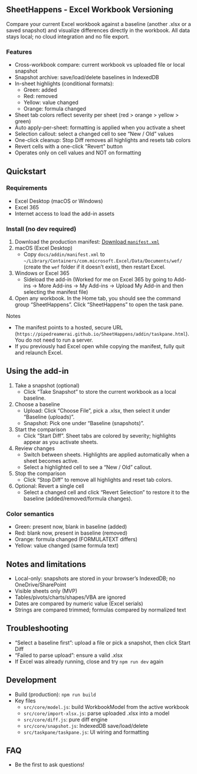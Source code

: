 ## SheetHappens - Excel Workbook Versioning

Compare your current Excel workbook against a baseline (another .xlsx or a saved snapshot) and visualize differences directly in the workbook. All data stays local; no cloud integration and no file export.

### Features

- Cross-workbook compare: current workbook vs uploaded file or local snapshot
- Snapshot archive: save/load/delete baselines in IndexedDB
- In-sheet highlights (conditional formats):
  - Green: added
  - Red: removed
  - Yellow: value changed
  - Orange: formula changed
- Sheet tab colors reflect severity per sheet (red > orange > yellow > green)
- Auto apply-per-sheet: formatting is applied when you activate a sheet
- Selection callout: select a changed cell to see “New / Old” values
- One-click cleanup: Stop Diff removes all highlights and resets tab colors
- Revert cells with a one-click "Revert" button
- Operates only on cell values and NOT on formatting

## Quickstart

### Requirements

- Excel Desktop (macOS or Windows)
- Excel 365
- Internet access to load the add-in assets

### Install (no dev required)

1. Download the production manifest: [Download `manifest.xml`](https://raw.githubusercontent.com/pipedreamerai/SheetHappens/main/manifest.xml)
2. macOS (Excel Desktop)
   - Copy `docs/addin/manifest.xml` to `~/Library/Containers/com.microsoft.Excel/Data/Documents/wef/` (create the `wef` folder if it doesn’t exist), then restart Excel.
3. Windows or Excel 365
   - Sideload the add-in (Worked for me on Excel 365 by going to Add-ins -> More Add-ins -> My Add-ins -> Upload My Add-in and then selecting the manifest file)
4. Open any workbook. In the Home tab, you should see the command group “SheetHappens”. Click “SheetHappens” to open the task pane.

Notes

- The manifest points to a hosted, secure URL (`https://pipedreamerai.github.io/SheetHappens/addin/taskpane.html`). You do not need to run a server.
- If you previously had Excel open while copying the manifest, fully quit and relaunch Excel.

## Using the add-in

1. Take a snapshot (optional)
   - Click “Take Snapshot” to store the current workbook as a local baseline.
2. Choose a baseline
   - Upload: Click “Choose File”, pick a .xlsx, then select it under “Baseline (uploads)”.
   - Snapshot: Pick one under “Baseline (snapshots)”.
3. Start the comparison
   - Click “Start Diff”. Sheet tabs are colored by severity; highlights appear as you activate sheets.
4. Review changes
   - Switch between sheets. Highlights are applied automatically when a sheet becomes active.
   - Select a highlighted cell to see a “New / Old” callout.
5. Stop the comparison
   - Click “Stop Diff” to remove all highlights and reset tab colors.
6. Optional: Revert a single cell
   - Select a changed cell and click “Revert Selection” to restore it to the baseline (added/removed/formula changes).

### Color semantics

- Green: present now, blank in baseline (added)
- Red: blank now, present in baseline (removed)
- Orange: formula changed (FORMULATEXT differs)
- Yellow: value changed (same formula text)

## Notes and limitations

- Local-only: snapshots are stored in your browser’s IndexedDB; no OneDrive/SharePoint
- Visible sheets only (MVP)
- Tables/pivots/charts/shapes/VBA are ignored
- Dates are compared by numeric value (Excel serials)
- Strings are compared trimmed; formulas compared by normalized text

## Troubleshooting

- “Select a baseline first”: upload a file or pick a snapshot, then click Start Diff
- “Failed to parse upload”: ensure a valid .xlsx
- If Excel was already running, close and try `npm run dev` again

## Development

- Build (production): `npm run build`
- Key files
  - `src/core/model.js`: build WorkbookModel from the active workbook
  - `src/core/import-xlsx.js`: parse uploaded .xlsx into a model
  - `src/core/diff.js`: pure diff engine
  - `src/core/snapshot.js`: IndexedDB save/load/delete
  - `src/taskpane/taskpane.js`: UI wiring and formatting

## FAQ

- Be the first to ask questions!
